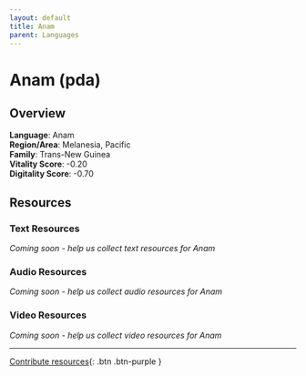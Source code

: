 ```yaml
---
layout: default
title: Anam
parent: Languages
---
```


# Anam (pda)

## Overview

**Language**: Anam  
**Region/Area**: Melanesia, Pacific  
**Family**: Trans-New Guinea  
**Vitality Score**: -0.20  
**Digitality Score**: -0.70  

## Resources

### Text Resources
*Coming soon - help us collect text resources for Anam*

### Audio Resources
*Coming soon - help us collect audio resources for Anam*

### Video Resources
*Coming soon - help us collect video resources for Anam*

---

[Contribute resources](https://fairtrain.github.io/){: .btn .btn-purple }
